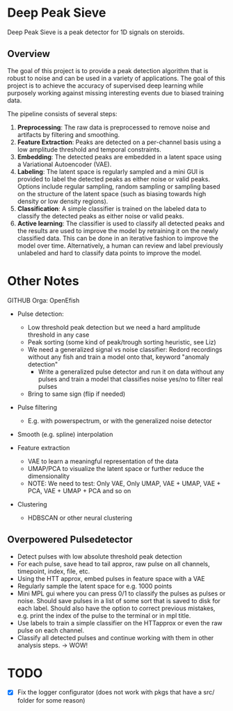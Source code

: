# Deep Peak Sieve

Deep Peak Sieve is a peak detector for 1D signals on steroids.

## Overview

The goal of this project is to provide a peak detection algorithm that is robust to noise and can be used in a variety of applications. The goal of this project is to achieve the accuracy of supervised deep learning while purposely working against missing interesting events due to biased training data.

The pipeline consists of several steps:

1. **Preprocessing**: The raw data is preprocessed to remove noise and artifacts by filtering and smoothing.
2. **Feature Extraction**: Peaks are detected on a per-channel basis using a low amplitude threshold and temporal constraints.
3. **Embedding**: The detected peaks are embedded in a latent space using a Variational Autoencoder (VAE).
4. **Labeling**: The latent space is regularly sampled and a mini GUI is provided to label the detected peaks as either noise or valid peaks. Options include regular sampling, random sampling or sampling based on the structure of the latent space (such as biasing towards high density or low density regions).
5. **Classification**: A simple classifier is trained on the labeled data to classify the detected peaks as either noise or valid peaks.
6. **Active learning**: The classifier is used to classify all detected peaks and the results are used to improve the model by retraining it on the newly classified data. This can be done in an iterative fashion to improve the model over time. Alternatively, a human can review and label previously unlabeled and hard to classify data points to improve the model.

# Other Notes

GITHUB Orga: OpenEfish

- Pulse detection:
   - Low threshold peak detection but we need a hard amplitude threshold in any case
   - Peak sorting (some kind of peak/trough sorting heuristic, see Liz)
   - We need a generalized signal vs noise classifier: Redord recordings without any fish and train a model onto that, keyword "anomaly detection"
      - Write a generalized pulse detector and run it on data without any pulses and train a model that classifies noise yes/no to filter real pulses
   - Bring to same sign (flip if needed)

- Pulse filtering
   - E.g. with powerspectrum, or with the generalized noise detector

- Smooth (e.g. spline) interpolation

- Feature extraction
   - VAE to learn a meaningful representation of the data
   - UMAP/PCA to visualize the latent space or further reduce the dimensionality
   - NOTE: We need to test: Only VAE, Only UMAP, VAE + UMAP, VAE + PCA, VAE + UMAP + PCA and so on

- Clustering
   - HDBSCAN or other neural clustering


## Overpowered Pulsedetector

- Detect pulses with low absolute threshold peak detection
- For each pulse, save head to tail approx, raw pulse on all channels, timepoint, index, file, etc.
- Using the HTT approx, embed pulses in feature space with a VAE
- Regularly sample the latent space for e.g. 1000 points
- Mini MPL gui where you can press 0/1 to classify the pulses as pulses or noise. Should save pulses in a list of some sort that is saved to disk for each label. Should also have the option to correct previous mistakes, e.g. print the index of the pulse to the terminal or in mpl title.
- Use labels to train a simple classifier on the HTTapprox or even the raw pulse on each channel.
- Classify all detected pulses and continue working with them in other analysis steps.
-> WOW!

# TODO
- [x] Fix the logger configurator (does not work with pkgs that have a src/ folder for some reason)
